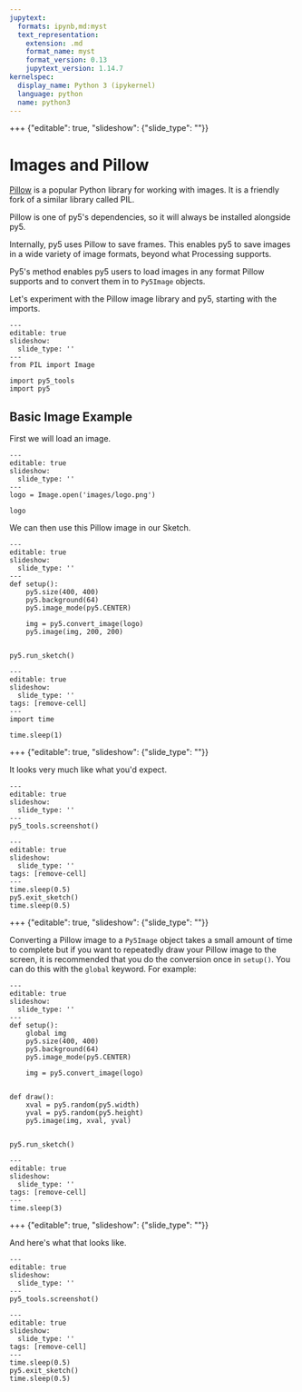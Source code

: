 ```yaml
---
jupytext:
  formats: ipynb,md:myst
  text_representation:
    extension: .md
    format_name: myst
    format_version: 0.13
    jupytext_version: 1.14.7
kernelspec:
  display_name: Python 3 (ipykernel)
  language: python
  name: python3
---
```


+++ {"editable": true, "slideshow": {"slide_type": ""}}

# Images and Pillow

[Pillow](https://pillow.readthedocs.io/en/stable/) is a popular Python library for working with images. It is a friendly fork of a similar library called PIL.

Pillow is one of py5's dependencies, so it will always be installed alongside py5.

Internally, py5 uses Pillow to save frames. This enables py5 to save images in a wide variety of image formats, beyond what Processing supports.

Py5's [](/reference/sketch_convert_shape) method enables py5 users to load images in any format Pillow supports and to convert them in to `Py5Image` objects.

Let's experiment with the Pillow image library and py5, starting with the imports.

```{code-cell} ipython3
---
editable: true
slideshow:
  slide_type: ''
---
from PIL import Image

import py5_tools
import py5
```

## Basic Image Example

First we will load an image.

```{code-cell} ipython3
---
editable: true
slideshow:
  slide_type: ''
---
logo = Image.open('images/logo.png')

logo
```

We can then use this Pillow image in our Sketch.

```{code-cell} ipython3
---
editable: true
slideshow:
  slide_type: ''
---
def setup():
    py5.size(400, 400)
    py5.background(64)
    py5.image_mode(py5.CENTER)

    img = py5.convert_image(logo)    
    py5.image(img, 200, 200)


py5.run_sketch()
```

```{code-cell} ipython3
---
editable: true
slideshow:
  slide_type: ''
tags: [remove-cell]
---
import time

time.sleep(1)
```

+++ {"editable": true, "slideshow": {"slide_type": ""}}

It looks very much like what you'd expect.

```{code-cell} ipython3
---
editable: true
slideshow:
  slide_type: ''
---
py5_tools.screenshot()
```

```{code-cell} ipython3
---
editable: true
slideshow:
  slide_type: ''
tags: [remove-cell]
---
time.sleep(0.5)
py5.exit_sketch()
time.sleep(0.5)
```

+++ {"editable": true, "slideshow": {"slide_type": ""}}

Converting a Pillow image to a `Py5Image` object takes a small amount of time to complete but if you want to repeatedly draw your Pillow image to the screen, it is recommended that you do the conversion once in `setup()`. You can do this with the `global` keyword. For example:

```{code-cell} ipython3
---
editable: true
slideshow:
  slide_type: ''
---
def setup():
    global img
    py5.size(400, 400)
    py5.background(64)
    py5.image_mode(py5.CENTER)

    img = py5.convert_image(logo)


def draw():
    xval = py5.random(py5.width)
    yval = py5.random(py5.height)
    py5.image(img, xval, yval)


py5.run_sketch()
```

```{code-cell} ipython3
---
editable: true
slideshow:
  slide_type: ''
tags: [remove-cell]
---
time.sleep(3)
```

+++ {"editable": true, "slideshow": {"slide_type": ""}}

And here's what that looks like.

```{code-cell} ipython3
---
editable: true
slideshow:
  slide_type: ''
---
py5_tools.screenshot()
```

```{code-cell} ipython3
---
editable: true
slideshow:
  slide_type: ''
tags: [remove-cell]
---
time.sleep(0.5)
py5.exit_sketch()
time.sleep(0.5)
```
